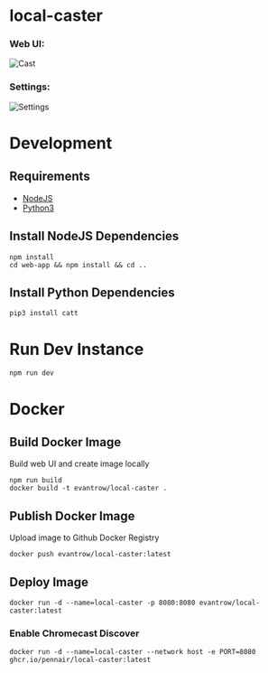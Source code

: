 # local-caster

### Web UI:

![Cast](./docs/cast.png)

### Settings:

![Settings](./docs/settings.png)

# Development

## Requirements

-   [NodeJS](https://nodejs.org/en/download/)
-   [Python3](https://www.python.org/downloads/)

## Install NodeJS Dependencies

```shell
npm install
cd web-app && npm install && cd ..
```

## Install Python Dependencies

```shell
pip3 install catt
```

# Run Dev Instance

```shell
npm run dev
```

# Docker

## Build Docker Image

Build web UI and create image locally

```shell
npm run build
docker build -t evantrow/local-caster .
```

## Publish Docker Image

Upload image to Github Docker Registry

```shell
docker push evantrow/local-caster:latest
```

## Deploy Image

```shell
docker run -d --name=local-caster -p 8080:8080 evantrow/local-caster:latest
```

### Enable Chromecast Discover

```shell
docker run -d --name=local-caster --network host -e PORT=8080 ghcr.io/pennair/local-caster:latest
```
